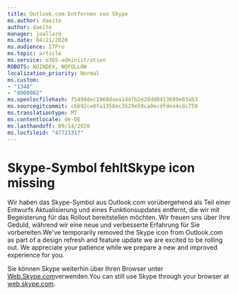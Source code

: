 ```yaml
---
title: Outlook.com Entfernen von Skype
ms.author: daeite
author: daeite
manager: joallard
ms.date: 04/21/2020
ms.audience: ITPro
ms.topic: article
ms.service: o365-administration
ROBOTS: NOINDEX, NOFOLLOW
localization_priority: Normal
ms.custom:
- "1348"
- "8000082"
ms.openlocfilehash: f5494dec1960daea144fb2e2ddd0413689e03ab3
ms.sourcegitcommit: c6692ce0fa1358ec3529e59ca0ecdfdea4cdc759
ms.translationtype: MT
ms.contentlocale: de-DE
ms.lasthandoff: 09/14/2020
ms.locfileid: "47723317"
---
```

# <a name="skype-icon-missing"></a><span data-ttu-id="8357d-102">Skype-Symbol fehlt</span><span class="sxs-lookup"><span data-stu-id="8357d-102">Skype icon missing</span></span>

<span data-ttu-id="8357d-103">Wir haben das Skype-Symbol aus Outlook.com vorübergehend als Teil einer Entwurfs Aktualisierung und eines Funktionsupdates entfernt, die wir mit Begeisterung für das Rollout bereitstellen möchten. Wir freuen uns über Ihre Geduld, während wir eine neue und verbesserte Erfahrung für Sie vorbereiten.</span><span class="sxs-lookup"><span data-stu-id="8357d-103">We've temporarily removed the Skype icon from Outlook.com as part of a design refresh and feature update we are excited to be rolling out. We appreciate your patience while we prepare a new and improved experience for you.</span></span>

<span data-ttu-id="8357d-104">Sie können Skype weiterhin über Ihren Browser unter [Web.Skype.com](https://web.skype.com/)verwenden.</span><span class="sxs-lookup"><span data-stu-id="8357d-104">You can still use Skype through your browser at [web.skype.com](https://web.skype.com/).</span></span>

